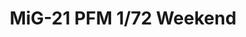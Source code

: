 ---
layout: product
title: "MiG-21 PFM 1/72 Weekend"
price: "1800" 
desc: "Maketa"
img_path: "/assets/img/7454.webp"
brand: "EDUARD"
available: true
special_offer: false
new: true
soon: false
cat: "010000"
subcat: "010400"
subsubcat: "00"
sifra: "7454"
popular: false
---
